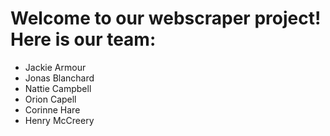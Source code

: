 # Welcome to our webscraper project! Here is our team:

- Jackie Armour
- Jonas Blanchard
- Nattie Campbell
- Orion Capell
- Corinne Hare
- Henry McCreery
